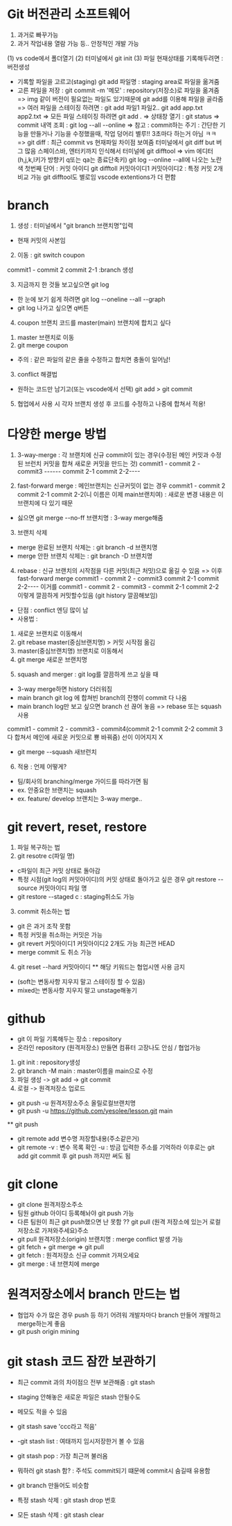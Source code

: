 # Git 버전관리 소프트웨어
1. 과거로 빠꾸가능
2. 과거 작업내용 열람 가능 등.. 안정적인 개발 가능

(1) vs code에서 폴더열기
(2) 터미널에서 git init
(3) 파일 현재상태를 기록해두려면 : 버전생성 
- 기록할 파일을 고르고(staging) git add 파일명 : staging area로 파일을 옮겨줌 
- 고른 파일을 저장 : git commit -m '메모' : repository(저장소)로 파일을 옮겨줌
=> img 같이 버전이 필요없는 파일도 있기때문에 git add를 이용해 파일을 골라줌
=> 여러 파일을 스테이징 하려면 : git add 파일1 파일2..
git add app.txt app2.txt
=> 모든 파일 스테이징 하려면 git add .
=> 상태창 열기 : git status
=> commit 내역 조회 : git log --all --online
=> 참고 : commit하는 주기 : 간단한 기능을 만들거나 기능을 수정했을때,
작업 덩어리 별루!! 3초마다 하는거 아님 ㅋㅋ
=> git diff : 최근 commit vs 현재파일 차이점 보여줌
터미널에서 git diff but 버그 많음 스페이스바, 엔터키까지 인식해서
터미널에 git difftool => vim 에디터 (h,j,k,l키가 방향키 q또는 qa는 종료단축키)
git log --online --all에 나오는 노란색 첫번째 단어 : 커밋 아이디
git difftoll 커밋아이디1 커밋아이디2 : 특정 커밋 2개 비교 가능
git difftool도 별로임 vscode extentions가 더 편함

# branch
1. 생성 : 터미널에서 "git branch 브랜치명"입력
- 현재 커밋의 사본임
2. 이동 : git switch coupon

commit1 - commit 2
          commit 2-1 :branch 생성
          
3. 지금까지 한 것들 보고싶으면 git log
- 한 눈에 보기 쉽게 하려면 git log --oneline --all --graph
- git log 나가고 싶으면 q버튼 

4. coupon 브랜치 코드를 master(main) 브랜치에 합치고 싶다
1) master 브랜치로 이동
2) git merge coupon
- 주의 :  같은 파일의 같은 줄을 수정하고 합치면 충돌이 일어남!
3) conflict 해결법
- 원하는 코드만 남기고(또는 vscode에서 선택) git add > git commit 

5. 협업에서 사용 시 각자 브랜치 생성 후 코드를 수정하고 나중에 합쳐서 적용!

# 다양한 merge 방법 

1. 3-way-merge : 각 브랜치에 신규 commit이 있는 경우(수정된 메인 커밋과 수정된 브런치 커밋을 합쳐 새로운 커밋을 만드는 것)
commit1 - commit 2 - commit3 ------
          commit 2-1 commit 2-2----
          
2. fast-forward merge : 메인브랜치는 신규커밋이 없는 경우
commit1 - commit 2
          commit 2-1 commit 2-2(니 이름은 이제 main브랜치여) : 새로운 변경 내용은 이 브랜치에 다 있기 때문
- 싫으면 git merge --no-ff 브랜치명 : 3-way merge해줌         

3. 브랜치 삭제
- merge 완료된 브랜치 삭제는 : git branch -d 브랜치명
- merge 안한 브랜치 삭제는 : git branch -D 브랜치명

4. rebase : 신규 브랜치의 시작점을 다른 커밋(최근 처밋)으로 옮길 수 있음 => 이후 fast-forward merge
commit1 - commit 2 - commit3 
                     commit 2-1 commit 2-2----
이거를
commit1 - commit 2 - commit3 - commit 2-1 commit 2-2 이렇게 깔끔하게 커밋할수있음 (git history 깔끔해보임)
- 단점 : conflict 엔딩 많이 남
- 사용법 : 
1) 새로운 브랜치로 이동해서
2) git rebase master(중심브랜치명) > 커밋 시작점 옮김
3) master(중심브랜치명) 브랜치로 이동해서
4) git merge 새로운 브랜치명

5. squash and merger : git log를 깔끔하게 쓰고 싶을 때
- 3-way merge하면 history 더러워짐
- main branch git log 에 합쳐빈 branch의 잔챙이 commit 다 나옴
- main branch log만 보고 싶으면 branch 선 끊어 놓음 => rebase 또는 squash 사용

commit1 - commit 2 - commit3 - commit4(commit 2-1 commit 2-2 commit 3 다 합쳐서 메인에 새로운 커밋으로 뿅 바꿔줌) 선이 이어지지 X
- git merge --squash 새브런치

6. 적용 : 언제 어떻게?
- 팀/회사의 branching/merge 가이드를 따라가면 됨
- ex. 안중요한 브랜치는 squash
- ex. feature/ develop 브랜치는 3-way merge..


# git revert, reset, restore
1. 파일 복구하는 법
2. git resotre c(파일 명)
- c파일이 최근 커밋 상태로 돌아감
- 특정 시점(git log의 커밋아이디)의 커밋 상태로 돌아가고 싶은 경우 git restore --source 커밋아이디 파일 명
- git restore --staged c : staging취소도 가능 

3. commit 취소하는 법
- git 은 과거 조작 못함
- 특정 커밋을 취소하는 커밋은 가능
- git revert 커밋아이디1 커밋아이디2 2개도 가능 최근껀 HEAD
- merge commit 도 취소 가능

4. git reset --hard 커밋아이디
** 해당 키워드는 협업시엔 사용 금지
- (soft는 변동사항 지우지 말고 스테이징 할 수 있음)
- mixed는 변동사항 지우지 말고 unstage해놓기

# github
- git 이 파일 기록해두는 장소 : repository 
- 온라인 repository (원격저장소) 만들면 컴퓨터 고장나도 안심 / 협업가능

1. git init : repository생성
2. git branch -M main : master이름을 main으로 수정
3. 파일 생성 -> git add -> git commit
4. 로컬 ->  원격저장소 업로드
- git push -u 원격저장소주소 올릴로컬브랜치명
- git push -u https://github.com/yesolee/lesson.git main

** git push
- git remote add 변수명 저장할내용(주소같은거)
- git remote -v : 변수 목록 확인
-u : 방금 입력한 주소를 기억하라
이후로는 git add git commit 후  git push 까지만 써도 됨

# git clone
- git clone 원격저장소주소
- 팀원 github 아이디 등록해놔야 git push 가능
- 다른 팀원이 최근 git push했으면 난 못함 ?? git pull (원격 저장소에 있는거 로컬저장소로 가져와주세요)주소
- git pull 원격저장소(origin) 브랜치명 : merge conflict 발생 가능 
- git fetch + git merge => git pull
- git fetch : 원격저장소 신규 commit 가져오세요
- git merge : 내 브랜치에 merge

# 원격저장소에서 branch 만드는 법
- 협업자 수가 많은 경우 push 등 하기 어려워 개발자마다 branch 만들어 개발하고 merge하는게 좋음
- git push origin mining

# git stash 코드 잠깐 보관하기
- 최근 commit 과의 차이점으 전부 보관해줌 : git stash
- staging 안해놓은 새로운 파일은 stash 안될수도
- 메모도 적을 수 있음
- git stash save 'ccc라고 적음'
- -git stash list : 여태까지 임시저장한거 볼 수 있음
- git stash pop : 가장 최근꺼 불러옴
- 뭐하러 git stash 함? : 주석도 commit되기 떄문에 commit시 숨길때 유용함
- git branch 만들어도 비슷함

- 특정 stash 삭제 : git stash drop 번호
- 모든 stash 삭제 : git stash clear
